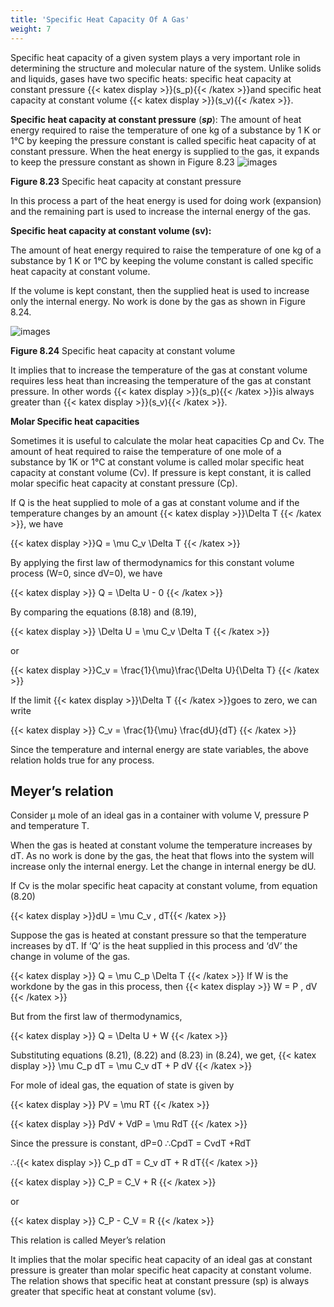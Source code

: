 ```yaml
---
title: 'Specific Heat Capacity Of A Gas'
weight: 7
---
```



Specific heat capacity of a given system plays a very important role in determining the structure and molecular nature of the system. Unlike solids and liquids, gases have two specific heats: specific heat capacity at constant pressure {{< katex display >}}(s_p){{< /katex >}}and specific heat capacity at constant volume {{< katex display >}}(s_v){{< /katex >}}.


**Specific heat capacity at constant pressure** (**_sp_**): 
The amount of heat energy required to raise the temperature of one kg of a substance by 1 K or 1°C by keeping the pressure constant is called specific heat capacity of at constant pressure. When the heat energy is supplied to the gas, it expands to keep the pressure constant as shown in Figure 8.23
![images](image_2.jpg)

**Figure 8.23** Specific heat capacity at constant pressure


In this process a part of the heat energy is used for doing work (expansion) and the remaining part is used to increase the internal energy of the gas. 

**Specific heat capacity at constant volume (sv):** 

The amount of heat energy required to raise the temperature of one kg of a substance by 1 K or 1°C by keeping the volume constant is called specific heat capacity at constant volume.

If the volume is kept constant, then the supplied heat is used to increase only the internal energy. No work is done by the gas as shown in Figure 8.24.

![images](image_3.jpg)

**Figure 8.24**  Specific heat capacity at constant volume


It implies that to increase the temperature of the gas at constant volume requires less heat than increasing the temperature of the gas at constant pressure. In other words {{< katex display >}}(s_p){{< /katex >}}is always greater than {{< katex display >}}(s_v){{< /katex >}}.

**Molar Specific heat capacities** 

Sometimes it is useful to calculate the molar heat capacities Cp and Cv. The amount of heat required to raise the temperature of one mole of a substance by 1K or 1°C at constant volume is called molar specific heat capacity at constant volume (Cv). If pressure is kept constant, it is called molar specific heat capacity at constant pressure (Cp).


If Q is the heat supplied to mole of a gas at constant volume and if the temperature changes by an amount {{< katex display >}}\Delta T {{< /katex >}}, we have

{{< katex display >}}Q = \mu C_v \Delta T {{< /katex >}}

By applying the first law of thermodynamics for this constant volume process (W=0, since dV=0), we have

{{< katex display >}}  Q = \Delta U - 0 {{< /katex >}}

By comparing the equations (8.18) and (8.19),

{{< katex display >}} \Delta U = \mu C_v \Delta T {{< /katex >}}

or

{{< katex display >}}C_v = \frac{1}{\mu}\frac{\Delta U}{\Delta T} {{< /katex >}}


If the limit {{< katex display >}}\Delta T {{< /katex >}}goes to zero, we can write


{{< katex display >}} C_v = \frac{1}{\mu} \frac{dU}{dT} {{< /katex >}}


Since the temperature and internal energy are state variables, the above relation holds true for any process.

## Meyer’s relation


Consider µ mole of an ideal gas in a container with volume V, pressure P and temperature T.

When the gas is heated at constant volume the temperature increases by dT. As no work is done by the gas, the heat that flows into the system will increase only the internal energy. Let the change in internal energy be dU.

If Cv is the molar specific heat capacity at constant volume, from equation (8.20)

{{< katex display >}}dU = \mu C_v \, dT{{< /katex >}}


Suppose the gas is heated at constant pressure so that the temperature increases by dT. If ‘Q’ is the heat supplied in this process and ‘dV’ the change in volume of the gas.  

{{< katex display >}}  Q = \mu C_p \Delta T {{< /katex >}}
If W is the workdone by the gas in this process, then
{{< katex display >}}  W = P \, dV {{< /katex >}}

But from the first law of thermodynamics,

{{< katex display >}}  Q = \Delta U + W {{< /katex >}}

Substituting equations (8.21), (8.22) and (8.23) in (8.24), we get,
{{< katex display >}}  \mu C_p dT = \mu C_v dT + P dV {{< /katex >}}


For mole of ideal gas, the equation of state is given by

{{< katex display >}}  PV = \mu RT {{< /katex >}}

{{< katex display >}}  PdV + VdP = \mu RdT {{< /katex >}}

Since the pressure is constant, dP=0 ∴CpdT = CvdT +RdT

∴{{< katex display >}} C_p dT = C_v dT + R dT{{< /katex >}}

{{< katex display >}} C_P = C_V + R {{< /katex >}}

or

{{< katex display >}}  C_P - C_V = R {{< /katex >}}

This relation is called Meyer’s relation

It implies that the molar specific heat capacity of an ideal gas at constant pressure is greater than molar specific heat capacity at constant volume. The relation shows that specific heat at constant pressure (sp) is always greater that specific heat at constant volume (sv).